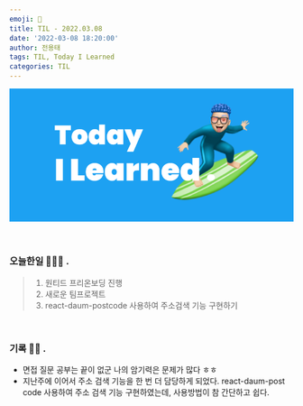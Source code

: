 ```yaml
---
emoji: 🌊
title: TIL - 2022.03.08
date: '2022-03-08 18:20:00'
author: 전용태
tags: TIL, Today I Learned
categories: TIL
---
```


![TIL.png](TIL.png)

<br />

### 오늘한일 👨🏻‍💻 .

> 1. 원티드 프리온보딩 진행
> 2. 새로운 팀프로젝트
> 3. react-daum-postcode 사용하여 주소검색 기능 구현하기

<br />

### 기록 ✍🏻 .

- 면접 질문 공부는 끝이 없군 나의 암기력은 문제가 많다 ㅎㅎ
- 지난주에 이어서 주소 검색 기능을 한 번 더 담당하게 되었다. react-daum-post code 사용하여 주소 검색 기능 구현하였는데, 사용방법이 참 간단하고 쉽다.

<br />
<br />
